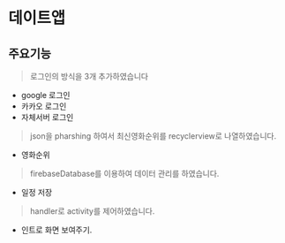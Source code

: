 # 데이트앱
## 주요기능
>로그인의 방식을 3개 추가하였습니다

* google 로그인
* 카카오 로그인
* 자체서버 로그인

>json을 pharshing 하여서 최신영화순위를 recyclerview로 나열하였습니다.

* 영화순위

>firebaseDatabase를 이용하여 데이터 관리를 하였습니다.

* 일정 저장

>handler로 activity를 제어하였습니다.

* 인트로 화면 보여주기.


